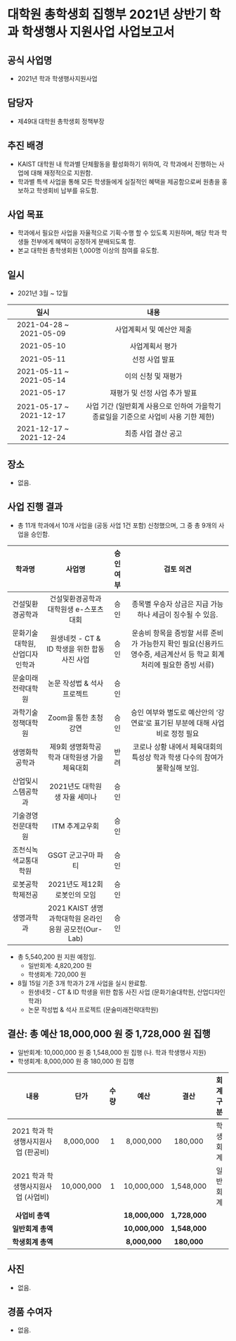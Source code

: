 대학원 총학생회 집행부 2021년 상반기 학과 학생행사 지원사업 사업보고서
===

## 공식 사업명
- 2021년 학과 학생행사지원사업

## 담당자
- 제49대 대학원 총학생회 정책부장

## 추진 배경
- KAIST 대학원 내 학과별 단체활동을 활성화하기 위하여, 각 학과에서 진행하는 사업에 대해 재정적으로 지원함.
- 학과별 특색 사업을 통해 모든 학생들에게 실질적인 혜택을 제공함으로써 원총을 홍보하고 학생회비 납부를 유도함.

## 사업 목표
- 학과에서 필요한 사업을 자율적으로 기획‧수행 할 수 있도록 지원하며, 해당 학과 학생들 전부에게 혜택이 공정하게 분배되도록 함.
- 본교 대학원 총학생회원 1,000명 이상의 참여를 유도함.

## 일시
- 2021년 3월 ~ 12월
 
| 일시 | 내용 | 
|:---:|:---:| 
| 2021-04-28 ~ 2021-05-09 | 사업계획서 및 예산안 제출 | 
| 2021-05-10 | 사업계획서 평가 | 
| 2021-05-11 | 선정 사업 발표 | 
| 2021-05-11 ~ 2021-05-14 | 이의 신청 및 재평가 | 
| 2021-05-17 | 재평가 및 선정 사업 추가 발표 | 
| 2021-05-17 ~ 2021-12-17 | 사업 기간 (일반회계 사용으로 인하여 가을학기 종료일을 기준으로 사업비 사용 기한 제한) | 
| 2021-12-17 ~ 2021-12-24 | 최종 사업 결산 공고 | 

## 장소
- 없음.

## 사업 진행 결과
- 총 11개 학과에서 10개 사업을 (공동 사업 1건 포함) 신청했으며, 그 중 총 9개의 사업을 승인함.

| 학과명 | 사업명 | 승인 여부 | 검토 의견 |
|:---:|:---:|:---:|:---:|
| 건설및환경공학과 | 건설및환경공학과 대학원생 e-스포츠 대회 | 승인 | 종목별 우승자 상금은 지급 가능하나 세금이 징수될 수 있음. |
| 문화기술대학원, 산업디자인학과 | 원생네컷 - CT & ID 학생을 위한 합동 사진 사업 | 승인 | 운송비 항목을 증빙할 서류 준비가 가능한지 확인 필요(신용카드 영수증, 세금계산서 등 학교 회계 처리에 필요한 증빙 서류) |
| 문술미래전략대학원 | 논문 작성법 & 석사 프로젝트 | 승인 |   |
| 과학기술정책대학원 | Zoom을 통한 초청 강연 | 승인 | 승인 여부와 별도로 예산안의 ‘강연료’로 표기된 부분에 대해 사업비로 정정 필요 |
| 생명화학공학과 | 제9회 생명화학공학과 대학원생 가을 체육대회 | 반려 | 코로나 상황 내에서 체육대회의 특성상 학과 학생 다수의 참여가 불확실해 보임. |
| 산업및시스템공학과 | 2021년도 대학원생 자율 세미나 | 승인 |   |
| 기술경영전문대학원 | ITM 추계교우회 | 승인 |   |
| 조천식녹색교통대학원 | GSGT 군고구마 파티 | 승인 |   |
| 로봇공학학제전공 | 2021년도 제12회 로봇인의 모임 | 승인 |   |
| 생명과학과 | 2021 KAIST 생명과학대학원 온라인 응원 공모전(Our-Lab) | 승인 |   |

- 총 5,540,200 원 지원 예정임.
    - 일반회계: 4,820,200 원
    - 학생회계: 720,000 원
- 8월 15일 기준 3개 학과가 2개 사업을 실시 완료함.
    - 원생네컷 - CT & ID 학생을 위한 합동 사진 사업 (문화기술대학원, 산업디자인학과)
    - 논문 작성법 & 석사 프로젝트 (문술미래전략대학원)

## 결산: 총 예산 18,000,000 원 중 1,728,000 원 집행
- 일반회계: 10,000,000 원 중 1,548,000 원 집행 (나. 학과 학생행사 지원)
- 학생회계: 8,000,000 원 중 180,000 원 집행

| **내용** | **단가** | **수량** | **예산** | **결산** | **회계구분** |
|:---:|:---:|:---:|:---:|:---:|:---:|
| 2021 학과 학생행사지원사업 (판공비)| 8,000,000 | 1 | 8,000,000 | 180,000 | 학생회계 | 
| 2021 학과 학생행사지원사업 (사업비)| 10,000,000 | 1 | 10,000,000 | 1,548,000 | 일반회계 | 
| **사업비 총액** |  |  | **18,000,000** | **1,728,000** |  |
| **일반회계 총액** |  |  | **10,000,000** | **1,548,000** |  |
| **학생회계 총액** |  |  | **8,000,000** | **180,000** |  |

## 사진
- 없음.

## 경품 수여자
- 없음.